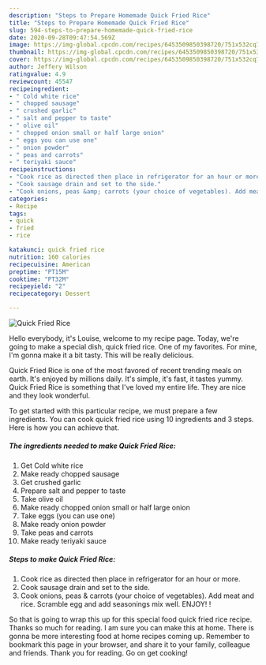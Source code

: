 ```yaml
---
description: "Steps to Prepare Homemade Quick Fried Rice"
title: "Steps to Prepare Homemade Quick Fried Rice"
slug: 594-steps-to-prepare-homemade-quick-fried-rice
date: 2020-09-28T09:47:54.569Z
image: https://img-global.cpcdn.com/recipes/6453509850398720/751x532cq70/quick-fried-rice-recipe-main-photo.jpg
thumbnail: https://img-global.cpcdn.com/recipes/6453509850398720/751x532cq70/quick-fried-rice-recipe-main-photo.jpg
cover: https://img-global.cpcdn.com/recipes/6453509850398720/751x532cq70/quick-fried-rice-recipe-main-photo.jpg
author: Jeffery Wilson
ratingvalue: 4.9
reviewcount: 45547
recipeingredient:
- " Cold white rice"
- " chopped sausage"
- " crushed garlic"
- " salt and pepper to taste"
- " olive oil"
- " chopped onion small or half large onion"
- " eggs you can use one"
- " onion powder"
- " peas and carrots"
- " teriyaki sauce"
recipeinstructions:
- "Cook rice as directed then place in refrigerator for an hour or more."
- "Cook sausage drain and set to the side."
- "Cook onions, peas &amp; carrots (your choice of vegetables). Add meat and rice. Scramble egg and add seasonings mix well. ENJOY! !"
categories:
- Recipe
tags:
- quick
- fried
- rice

katakunci: quick fried rice 
nutrition: 160 calories
recipecuisine: American
preptime: "PT15M"
cooktime: "PT32M"
recipeyield: "2"
recipecategory: Dessert

---
```



![Quick Fried Rice](https://img-global.cpcdn.com/recipes/6453509850398720/751x532cq70/quick-fried-rice-recipe-main-photo.jpg)

Hello everybody, it's Louise, welcome to my recipe page. Today, we're going to make a special dish, quick fried rice. One of my favorites. For mine, I'm gonna make it a bit tasty. This will be really delicious.



Quick Fried Rice is one of the most favored of recent trending meals on earth. It's enjoyed by millions daily. It's simple, it's fast, it tastes yummy. Quick Fried Rice is something that I've loved my entire life. They are nice and they look wonderful.


To get started with this particular recipe, we must prepare a few ingredients. You can cook quick fried rice using 10 ingredients and 3 steps. Here is how you can achieve that.

<!--inarticleads1-->

##### The ingredients needed to make Quick Fried Rice:

1. Get  Cold white rice
1. Make ready  chopped sausage
1. Get  crushed garlic
1. Prepare  salt and pepper to taste
1. Take  olive oil
1. Make ready  chopped onion small or half large onion
1. Take  eggs (you can use one)
1. Make ready  onion powder
1. Take  peas and carrots
1. Make ready  teriyaki sauce




<!--inarticleads2-->

##### Steps to make Quick Fried Rice:

1. Cook rice as directed then place in refrigerator for an hour or more.
1. Cook sausage drain and set to the side.
1. Cook onions, peas &amp; carrots (your choice of vegetables). Add meat and rice. Scramble egg and add seasonings mix well. ENJOY! !




So that is going to wrap this up for this special food quick fried rice recipe. Thanks so much for reading. I am sure you can make this at home. There is gonna be more interesting food at home recipes coming up. Remember to bookmark this page in your browser, and share it to your family, colleague and friends. Thank you for reading. Go on get cooking!
